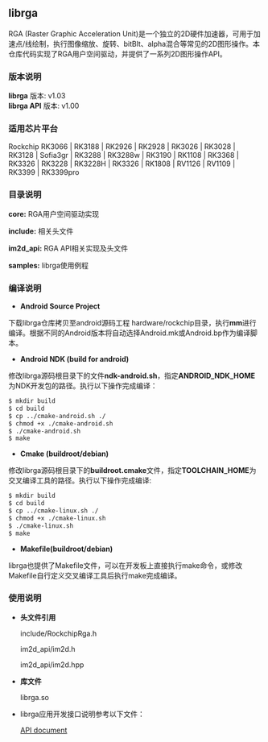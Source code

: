 ## librga

RGA (Raster Graphic Acceleration Unit)是一个独立的2D硬件加速器，可用于加速点/线绘制，执行图像缩放、旋转、bitBlt、alpha混合等常见的2D图形操作。本仓库代码实现了RGA用户空间驱动，并提供了一系列2D图形操作API。

### 版本说明

**librga** 版本: v1.03<br/>
**librga API** 版本: v1.00

### 适用芯片平台

Rockchip RK3066 | RK3188 | RK2926 | RK2928 | RK3026 | RK3028 | RK3128 | Sofia3gr | RK3288 | RK3288w | RK3190 | RK1108 | RK3368 | RK3326 | RK3228 | RK3228H | RK3326 | RK1808 | RV1126 | RV1109 | RK3399 | RK3399pro

### 目录说明

**core:** RGA用户空间驱动实现

**include:** 相关头文件

**im2d_api:** RGA API相关实现及头文件

**samples:** librga使用例程

### 编译说明

* **Android Source Project**

下载librga仓库拷贝至android源码工程 hardware/rockchip目录，执行**mm**进行编译。根据不同的Android版本将自动选择Android.mk或Android.bp作为编译脚本。

* **Android NDK (build for android)**

修改librga源码根目录下的文件**ndk-android.sh**，指定**ANDROID_NDK_HOME**为NDK开发包的路径。执行以下操作完成编译：

```bash
$ mkdir build
$ cd build
$ cp ../cmake-android.sh ./
$ chmod +x ./cmake-android.sh
$ ./cmake-android.sh
$ make
```

* **Cmake (buildroot/debian)**

修改librga源码根目录下的**buildroot.cmake**文件，指定**TOOLCHAIN_HOME**为交叉编译工具的路径。执行以下操作完成编译:

```bash
$ mkdir build
$ cd build
$ cp ../cmake-linux.sh ./
$ chmod +x ./cmake-linux.sh
$ ./cmake-linux.sh
$ make
```

* **Makefile(buildroot/debian)**

librga也提供了Makefile文件，可以在开发板上直接执行make命令，或修改Makefile自行定义交叉编译工具后执行make完成编译。

### 使用说明

* **头文件引用**

  include/RockchipRga.h

  im2d_api/im2d.h

  im2d_api/im2d.hpp

* **库文件**

  librga.so

* librga应用开发接口说明参考以下文件：

  [API document](docs/README.md)

